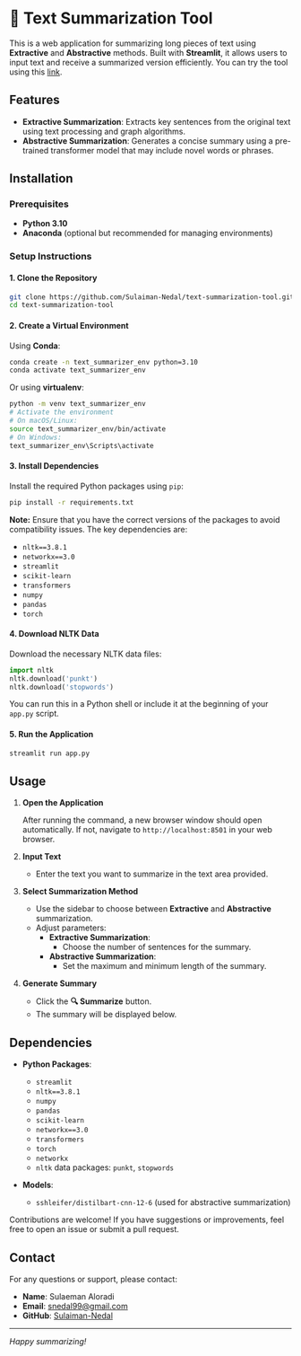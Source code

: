 # 📝 Text Summarization Tool

This is a web application for summarizing long pieces of text using **Extractive** and **Abstractive** methods. Built with **Streamlit**, it allows users to input text and receive a summarized version efficiently. You can try the tool using this [link](https://butter-sauce.streamlit.app).

## Features

- **Extractive Summarization**: Extracts key sentences from the original text using text processing and graph algorithms.
- **Abstractive Summarization**: Generates a concise summary using a pre-trained transformer model that may include novel words or phrases.


## Installation

### Prerequisites

- **Python 3.10**
- **Anaconda** (optional but recommended for managing environments)

### Setup Instructions

#### 1. Clone the Repository

```bash
git clone https://github.com/Sulaiman-Nedal/text-summarization-tool.git
cd text-summarization-tool
```

#### 2. Create a Virtual Environment

Using **Conda**:

```bash
conda create -n text_summarizer_env python=3.10
conda activate text_summarizer_env
```

Or using **virtualenv**:

```bash
python -m venv text_summarizer_env
# Activate the environment
# On macOS/Linux:
source text_summarizer_env/bin/activate
# On Windows:
text_summarizer_env\Scripts\activate
```

#### 3. Install Dependencies

Install the required Python packages using `pip`:

```bash
pip install -r requirements.txt
```

**Note:** Ensure that you have the correct versions of the packages to avoid compatibility issues. The key dependencies are:

- `nltk==3.8.1`
- `networkx==3.0`
- `streamlit`
- `scikit-learn`
- `transformers`
- `numpy`
- `pandas`
- `torch`

#### 4. Download NLTK Data

Download the necessary NLTK data files:

```python
import nltk
nltk.download('punkt')
nltk.download('stopwords')
```

You can run this in a Python shell or include it at the beginning of your `app.py` script.

#### 5. Run the Application

```bash
streamlit run app.py
```

## Usage

1. **Open the Application**

   After running the command, a new browser window should open automatically. If not, navigate to `http://localhost:8501` in your web browser.

2. **Input Text**

   - Enter the text you want to summarize in the text area provided.

3. **Select Summarization Method**

   - Use the sidebar to choose between **Extractive** and **Abstractive** summarization.
   - Adjust parameters:
     - **Extractive Summarization**:
       - Choose the number of sentences for the summary.
     - **Abstractive Summarization**:
       - Set the maximum and minimum length of the summary.

4. **Generate Summary**

   - Click the **🔍 Summarize** button.
   - The summary will be displayed below.

## Dependencies

- **Python Packages**:
  - `streamlit`
  - `nltk==3.8.1`
  - `numpy`
  - `pandas`
  - `scikit-learn`
  - `networkx==3.0`
  - `transformers`
  - `torch`
  - `networkx`
  - `nltk` data packages: `punkt`, `stopwords`

- **Models**:
  - `sshleifer/distilbart-cnn-12-6` (used for abstractive summarization)


Contributions are welcome! If you have suggestions or improvements, feel free to open an issue or submit a pull request.

## Contact

For any questions or support, please contact:

- **Name**: Sulaeman Aloradi
- **Email**: snedal99@gmail.com
- **GitHub**: [Sulaiman-Nedal](https://github.com/Sulaiman-Nedal)

---

*Happy summarizing!*
